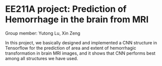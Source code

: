 # EE211A project: Prediction of Hemorrhage in the brain from MRI

Group member: Yutong Lu, Xin Zeng

In this project, we basically designed and implemented a CNN structure in Tensorflow for the prediction of area and extent of hemorrhagic
transformation in brain MRI images, and it shows that CNN performs best among all structures we have used. 



